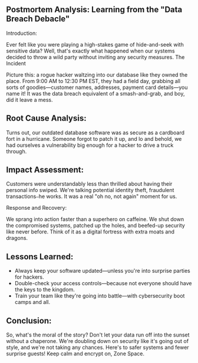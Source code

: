 ## Postmortem Analysis: Learning from the "Data Breach Debacle"

Introduction: 

Ever felt like you were playing a high-stakes game of hide-and-seek with sensitive data? Well, that's exactly what happened when our systems decided to throw a wild party without inviting any security measures.
The Incident

Picture this: a rogue hacker waltzing into our database like they owned the place. From 9:00 AM to 12:30 PM EST, they had a field day, grabbing all sorts of goodies—customer names, addresses, payment card details—you name it! It was the data breach equivalent of a smash-and-grab, and boy, did it leave a mess.


## Root Cause Analysis: 

Turns out, our outdated database software was as secure as a cardboard fort in a hurricane. Someone forgot to patch it up, and lo and behold, we had ourselves a vulnerability big enough for a hacker to drive a truck through.

## Impact Assessment:

Customers were understandably less than thrilled about having their personal info swiped. We're talking potential identity theft, fraudulent transactions`—`he works. It was a real "oh no, not again" moment for us.

Response and Recovery:

We sprang into action faster than a superhero on caffeine. We shut down the compromised systems, patched up the holes, and beefed-up security like never before. Think of it as a digital fortress with extra moats and dragons.

## Lessons Learned:

 * Always keep your software updated—unless you're into surprise parties for hackers.
 * Double-check your access controls—because not everyone should have the keys to the kingdom.
* Train your team like they're going into battle—with cybersecurity boot camps and all.

## Conclusion:

So, what's the moral of the story? Don't let your data run off into the sunset without a chaperone. We're doubling down on security like it's going out of style, and we're not taking any chances. Here's to safer systems and fewer surprise guests!
Keep calm and encrypt on,  Zone Space.

